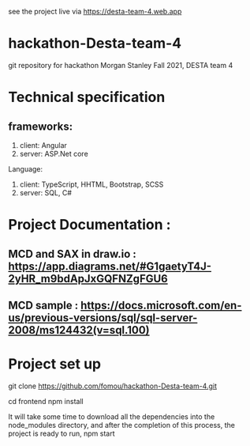 see the project live via 
https://desta-team-4.web.app

# hackathon-Desta-team-4
git repository for hackathon Morgan Stanley Fall 2021, DESTA team 4

# Technical specification

## frameworks: 

1) client: Angular
2) server: ASP.Net core 

Language:
  1) client: TypeScript, HHTML, Bootstrap, SCSS
  2) server: SQL, C#
 
# Project Documentation :

## MCD and SAX in draw.io : https://app.diagrams.net/#G1gaetyT4J-2yHR_m9bdApJxGQFNZgFGU6
## MCD sample : https://docs.microsoft.com/en-us/previous-versions/sql/sql-server-2008/ms124432(v=sql.100)

# Project set up

git clone https://github.com/fomou/hackathon-Desta-team-4.git

cd frontend
npm install

  It will take some time to download all the dependencies into the node_modules directory,
  and after the completion of this process, the project is ready to run, 
   npm start
